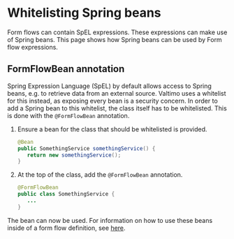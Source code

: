 # Whitelisting Spring beans

Form flows can contain SpEL expressions. These expressions can make use of Spring beans. This page shows how Spring
beans can be used by Form flow expressions.

## FormFlowBean annotation

Spring Expression Language (SpEL) by default allows access to Spring beans, e.g. to retrieve data from
an external source. Valtimo uses a whitelist for this instead, as exposing every bean is a security concern.
In order to add a Spring bean to this whitelist, the class itself has to be whitelisted. This is done with
the `@FormFlowBean` annotation.

1. Ensure a bean for the class that should be whitelisted is provided.

   ```java
   @Bean
   public SomethingService somethingService() {
      return new somethingService();
   }
   ```

2. At the top of the class, add the `@FormFlowBean` annotation.

   ```java
   @FormFlowBean
   public class SomethingService {
      ...
   }
   ```

The bean can now be used. For information on how to use these beans inside of a form flow definition,
see [here](/using-valtimo/form-flow/create-form-flow-definition.md).
